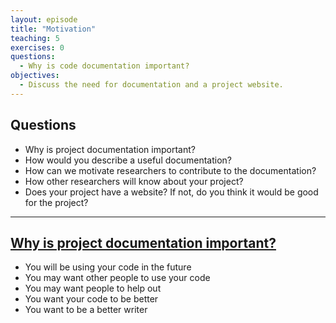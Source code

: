 ```yaml
---
layout: episode
title: "Motivation"
teaching: 5
exercises: 0
questions:
  - Why is code documentation important?
objectives:
  - Discuss the need for documentation and a project website.
---
```


## Questions

- Why is project documentation important?
- How would you describe a useful documentation?
- How can we motivate researchers to contribute to the documentation?
- How other researchers will know about your project?
- Does your project have a website? If not, do you think it would be good for
  the project?

---

## [Why is project documentation important?](http://www.writethedocs.org/guide/writing/beginners-guide-to-docs/)

- You will be using your code in the future
- You may want other people to use your code
- You may want people to help out
- You want your code to be better
- You want to be a better writer
